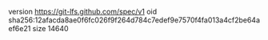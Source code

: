 version https://git-lfs.github.com/spec/v1
oid sha256:12afacda8ae0f6fc026f9f264d784c7edef9e7570f4fa013a4cf2be64aef6e21
size 14640
